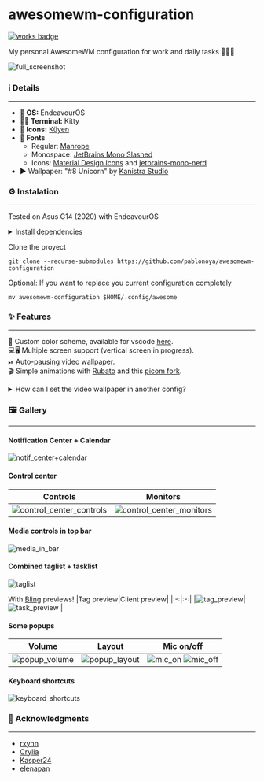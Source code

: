 # awesomewm-configuration
[![works badge](https://cdn.jsdelivr.net/gh/nikku/works-on-my-machine@v0.2.0/badge.svg)](https://github.com/nikku/works-on-my-machine)

My personal AwesomeWM configuration for work and daily tasks 👨🏼‍💻

![full_screenshot](https://user-images.githubusercontent.com/31524852/232510330-a812c5d7-f5e5-4aa3-a7d5-deb58a684390.png)

### ℹ️ Details
---

- 🐧 **OS:**  EndeavourOS
- 🧑‍💻 **Terminal:** Kitty
- 🌙 **Icons:** [Küyen](https://github.com/fabianalexisinostroza/Kuyen-icons)
- 🔡 **Fonts**
  - Regular: [Manrope](https://www.gent.media/manrope)
  - Monospace: [JetBrains Mono Slashed](https://github.com/sharpjs/JetBrainsMonoSlashed#installation)
  - Icons: [Material Design Icons](https://github.com/google/material-design-icons) and [jetbrains-mono-nerd](https://archlinux.org/packages/community/any/ttf-jetbrains-mono-nerd/)
- ▶ Wallpaper: "#8 Unicorn" by [Kanistra Studio](https://www.artstation.com/artwork/Bmd6zm)

### ⚙ Instalation
---
Tested on Asus G14 (2020) with EndeavourOS

<details>
<summary>Install dependencies</summary>

```
pikaur -S awesome-git picom-simpleanims-git \
acpi acpid acpi_call upower \
pipewire pipewire-alsa pipewire-pulse playerctl pamixer jq \
brightnessctl redshift \
bluez-utils networkmanager polkit-gnome xdotool \
mpv xwinwrap-git lxappearance-gtk3 qt5ct-kde \
blueman network-manager-applet flameshot diodon ulauncher \
asusctl rog-control-center --needed
```
</details>

Clone the proyect
```
git clone --recurse-submodules https://github.com/pablonoya/awesomewm-configuration
```
Optional: If you want to replace you current configuration completely
```
mv awesomewm-configuration $HOME/.config/awesome
```

### ✨ Features
---
🎨 Custom color scheme, available for vscode [here](https://github.com/pablonoya/seramuriana).  
💻🖥 Multiple screen support (vertical screen in progress).  
⏯ Auto-pausing video wallpaper.  
🎬 Simple animations with [Rubato](https://github.com/andOrlando/rubato) and this [picom fork](https://github.com/fdev31/picom).

<details>
<summary>How can I set the video wallpaper in another config?</summary>

Set video wallpaper using [Awesome Away](https://github.com/shmilee/awesome-away) with a custom window name
https://github.com/pablonoya/awesomewm-configuration/blob/ed0b10fff129717ab1ff3b48abc56d7197345cf8/configuration/video_wallpaper.lua#L15-L26

and autostart this small script
https://github.com/pablonoya/awesomewm-configuration/blob/ed0b10fff129717ab1ff3b48abc56d7197345cf8/configuration/pause_videowallpaper#L3-L12 
</details>

### 🖼 Gallery
---
#### Notification Center + Calendar  
![notif_center+calendar](https://user-images.githubusercontent.com/31524852/232395473-3699e4e0-58a9-41d6-a5a6-305284188977.png)

#### Control center
|Controls|Monitors|
|:-:|:-:|
|![control_center_controls](https://user-images.githubusercontent.com/31524852/232521407-83232103-e1d9-40d7-a2cd-07cf5ddcecd2.png)|![control_center_monitors](https://user-images.githubusercontent.com/31524852/232395856-87c766c4-1058-408c-84f6-e481d9f649cd.png)    |

#### Media controls in top bar
![media_in_bar](https://user-images.githubusercontent.com/31524852/232518944-3f5087f9-40a2-48a5-9b81-c66e2537b1b3.png)

#### Combined taglist + tasklist
![taglist](https://user-images.githubusercontent.com/31524852/232517286-68d3a288-2f5d-4302-bfdb-663334f63f8a.png)

With [Bling](https://github.com/BlingCorp/bling) previews!
|Tag preview|Client preview|
|:-:|:-:|
|![tag_preview](https://user-images.githubusercontent.com/31524852/232521049-1462738a-d58b-473e-a0b8-1fbc72b345bc.png)|![task_preview](https://user-images.githubusercontent.com/31524852/232521057-253397c9-d0bc-499a-aa86-6de24ca126fe.png)  |

#### Some popups
|Volume|Layout|Mic on/off|
|---|---|---|
|![popup_volume](https://user-images.githubusercontent.com/31524852/232397220-13c26fdc-1ff2-44de-ab4b-68bcbbd047e9.png)|![popup_layout](https://user-images.githubusercontent.com/31524852/232397568-cfee5823-bb7a-4713-a85e-3ccff91fcad3.png)|![mic_on](https://user-images.githubusercontent.com/31524852/232519388-a82a77af-2c01-416b-bbaa-f1e7547103bc.png) ![mic_off](https://user-images.githubusercontent.com/31524852/232519380-ef0ff15f-ad79-43fc-82f9-7346ebfd223f.png)|

#### Keyboard shortcuts
![keyboard_shortcuts](https://user-images.githubusercontent.com/31524852/232522652-dad0f836-6ea0-4d73-aa56-5ea85f241925.png)

### 🤍 Acknowledgments
---
- [rxyhn](https://github.com/rxyhn)
- [Crylia](https://github.com/Crylia)
- [Kasper24](https://github.com/Kasper24)
- [elenapan](https://github.com/elenapan)
